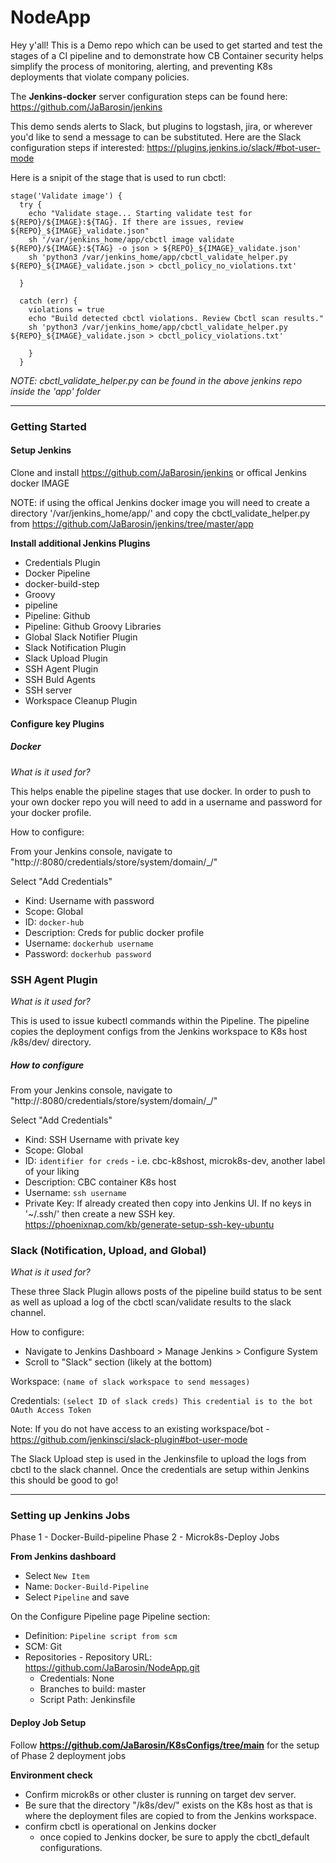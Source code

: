 # NodeApp

Hey y'all! This is a Demo repo which can be used to get started and test the stages of a CI pipeline and to demonstrate how CB Container security helps simplify the process of monitoring, alerting, and preventing K8s deployments that violate company policies.

The **Jenkins-docker** server configuration steps can be found here: https://github.com/JaBarosin/jenkins

This demo sends alerts to Slack, but plugins to logstash, jira, or wherever you'd like to send a message to can be substituted.  Here are the Slack configuration steps if interested: https://plugins.jenkins.io/slack/#bot-user-mode

Here is a snipit of the stage that is used to run cbctl:

```
stage('Validate image') {
  try {
    echo "Validate stage... Starting validate test for ${REPO}/${IMAGE}:${TAG}. If there are issues, review ${REPO}_${IMAGE}_validate.json"
    sh '/var/jenkins_home/app/cbctl image validate ${REPO}/${IMAGE}:${TAG} -o json > ${REPO}_${IMAGE}_validate.json'
    sh 'python3 /var/jenkins_home/app/cbctl_validate_helper.py ${REPO}_${IMAGE}_validate.json > cbctl_policy_no_violations.txt'

  }

  catch (err) {
    violations = true
    echo "Build detected cbctl violations. Review Cbctl scan results."
    sh 'python3 /var/jenkins_home/app/cbctl_validate_helper.py ${REPO}_${IMAGE}_validate.json > cbctl_policy_violations.txt'

    }
  }

```
_NOTE: cbctl_validate_helper.py can be found in the above jenkins repo inside the 'app' folder_

---

### Getting Started

#### Setup Jenkins

Clone and install https://github.com/JaBarosin/jenkins or offical Jenkins docker IMAGE

NOTE: if using the offical Jenkins docker image you will need to create a directory '/var/jenkins_home/app/' and copy the cbctl_validate_helper.py from https://github.com/JaBarosin/jenkins/tree/master/app


**Install additional Jenkins Plugins**
  - Credentials Plugin
  - Docker Pipeline
  - docker-build-step
  - Groovy
  - pipeline
  - Pipeline: Github
  - Pipeline: Github Groovy Libraries
  - Global Slack Notifier Plugin
  - Slack Notification Plugin
  - Slack Upload Plugin
  - SSH Agent Plugin
  - SSH Buld Agents
  - SSH server
  - Workspace Cleanup Plugin

#### Configure key Plugins

##### Docker

_What is it used for?_

This helps enable the pipeline stages that use docker.  In order to push to your own docker repo you will need to add in a username and password for your docker profile.

How to configure:

From your Jenkins console, navigate to "http://<insert-your-jenkins-ip>:8080/credentials/store/system/domain/_/"

Select "Add Credentials"

- Kind: Username with password
- Scope: Global
- ID: ```docker-hub```
- Description: Creds for public docker profile
- Username: ```dockerhub username```
- Password: ```dockerhub password```


### SSH Agent Plugin

_What is it used for?_

This is used to issue kubectl commands within the Pipeline. The pipeline copies the deployment configs from the Jenkins workspace to K8s host /k8s/dev/ directory.

##### How to configure

From your Jenkins console, navigate to "http://<insert-your-jenkins-ip>:8080/credentials/store/system/domain/_/"

Select "Add Credentials"

- Kind: SSH Username with private key
- Scope: Global
- ID: ```identifier for creds``` - i.e. cbc-k8shost, microk8s-dev, another label of your liking
- Description: CBC container K8s host
- Username: ```ssh username```
- Private Key: If already created then copy into Jenkins UI. If no keys in '~/.ssh/' then create a new SSH key. https://phoenixnap.com/kb/generate-setup-ssh-key-ubuntu


### Slack (Notification, Upload, and Global)

_What is it used for?_

These three Slack Plugin allows posts of the pipeline build status to be sent as well as upload a log of the cbctl scan/validate results to the slack channel.

How to configure:

- Navigate to Jenkins Dashboard > Manage Jenkins > Configure System
- Scroll to "Slack" section (likely at the bottom)

Workspace: ```(name of slack workspace to send messages)```

Credentials: ```(select ID of slack creds) This credential is to the bot OAuth Access Token```

Note: If you do not have access to an existing workspace/bot -  https://github.com/jenkinsci/slack-plugin#bot-user-mode

The Slack Upload step is used in the Jenkinsfile to upload the logs from cbctl to the slack channel.  Once the credentials are setup within Jenkins this should be good to go!


---

### Setting up Jenkins Jobs

Phase 1 - Docker-Build-pipeline
Phase 2 - Microk8s-Deploy Jobs

**From Jenkins dashboard**

- Select ```New Item```
- Name: ```Docker-Build-Pipeline```
- Select ```Pipeline``` and save

On the Configure Pipeline page Pipeline section:

- Definition: ```Pipeline script from scm```
- SCM: Git
- Repositories - Repository URL: https://github.com/JaBarosin/NodeApp.git
  - Credentials: None
  - Branches to build: master
  - Script Path: Jenkinsfile

#### Deploy Job Setup

Follow **https://github.com/JaBarosin/K8sConfigs/tree/main** for the setup of Phase 2 deployment jobs


**Environment check**
  * Confirm microk8s or other cluster is running on target dev server.
  * Be sure that the directory "/k8s/dev/" exists on the K8s host as that is where the deployment files are copied to from the Jenkins workspace.
  * confirm cbctl is operational on Jenkins docker
    * once copied to Jenkins docker, be sure to apply the cbctl_default configurations.
